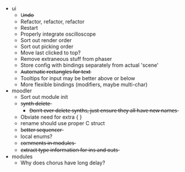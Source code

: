 * ui
    * U̶n̶d̶o̶
    * Refactor, refactor, refactor
    * Restart
    * Properly integrate oscilloscope
    * Sort out render order
    * Sort out picking order
    * Move last clicked to top?
    * Remove extraneous stuff from phaser
    * Store config with bindings separately from actual 'scene'
    * A̶u̶t̶o̶m̶a̶t̶i̶c̶ ̶r̶e̶c̶t̶a̶n̶g̶l̶e̶s̶ ̶f̶o̶r̶ ̶t̶e̶x̶t̶
    * Tooltips for input may be better above or below
    * More flexible bindings (modifiers, maybe multi-char)
* moodler
    * Sort out module init
    * s̶y̶n̶t̶h̶ ̶d̶e̶l̶e̶t̶e̶
        * D̶o̶n̶'̶t̶ ̶e̶v̶e̶r̶ ̶d̶e̶l̶e̶t̶e̶ ̶s̶y̶n̶t̶h̶s̶,̶ ̶j̶u̶s̶t̶ ̶e̶n̶s̶u̶r̶e̶ ̶t̶h̶e̶y̶ ̶a̶l̶l̶ ̶h̶a̶v̶e̶ ̶n̶e̶w̶ ̶n̶a̶m̶e̶s̶
    * Obviate need for extra { }
    * rename should use proper C struct
    * b̶e̶t̶t̶e̶r̶ ̶s̶e̶q̶u̶e̶n̶c̶e̶r̶
    * local enums?
    * c̶o̶m̶m̶e̶n̶t̶s̶ ̶i̶n̶ ̶m̶o̶d̶u̶l̶e̶s̶
    * e̶x̶t̶r̶a̶c̶t̶ ̶t̶y̶p̶e̶ ̶i̶n̶f̶o̶r̶m̶a̶t̶i̶o̶n̶ ̶f̶o̶r̶ ̶i̶n̶s̶ ̶a̶n̶d̶ ̶o̶u̶t̶s̶
* modules
    * Why does chorus have long delay?
